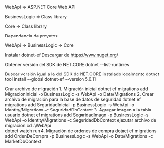 WebApi => ASP.NET Core Web API

BusinessLogic => Class library

Core => Class library

Dependencia de proyetos

WebApi => BusinessLogic => Core


Instalar dotnet-ef
Descargar de https://www.nuget.org/

Obtener versión del SDK de NET.CORE
  dotnet --list-runtimes

Buscar versión igual a la del SDK de NET.CORE instalado localmente
dotnet tool install --global dotnet-ef --version 5.0.11


Crar archivo de migración
	1. Migración inicial
		dotnet ef migrations add MigracionInicial -p BusinessLogic -s WebApi -o Data/Migrations
	2. Crear archivo de migración para la base de datos de seguridad
		dotnet ef migrations add SeguridadInicial -p BusinessLogic -s WebApi -o Identity/Migrations -c SeguridadDbContext
	3. Agregar imagen a la tabla usuario
		dotnet ef migrations add SeguridadImagn -p BusinessLogic -s WebApi -o Identity/Migrations -c SeguridadDbContext
		ejecutar archivo de migracion
			cd .\WebApi\
			dotnet watch run
	4. Migración de ordenes de compra
		dotnet ef migrations add OrdenDeCompra -p BusinessLogic -s WebApi -o Data/Migrations -c MarketDbContext

